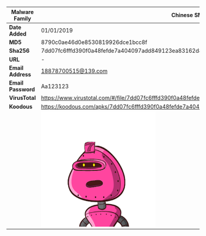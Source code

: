 | Malware Family     | Chinese SMS Stealer                                          |
| ------------------ | ------------------------------------------------------------ |
| **Date Added**     | 01/01/2019                                                   |
| **MD5**            | 8790c0ae46d0e8530819926dce1bcc8f                             |
| **Sha256**         | 7dd07fc6fffd390f0a48fefde7a404097add849123ea83162d827ac15cc2d631 |
| **URL**            | -                                                            |
| **Email Address**  | 18878700515@139.com                                          |
| **Email Password** | Aa123123                                                     |
| **VirusTotal**     | https://www.virustotal.com/#/file/7dd07fc6fffd390f0a48fefde7a404097add849123ea83162d827ac15cc2d631/detection |
| **Koodous**        | https://koodous.com/apks/7dd07fc6fffd390f0a48fefde7a404097add849123ea83162d827ac15cc2d631 |
|                    | ![](../assets/7dd07fc6fffd390f0a48fefde7a404097add849123ea83162d827ac15cc2d631.png) |